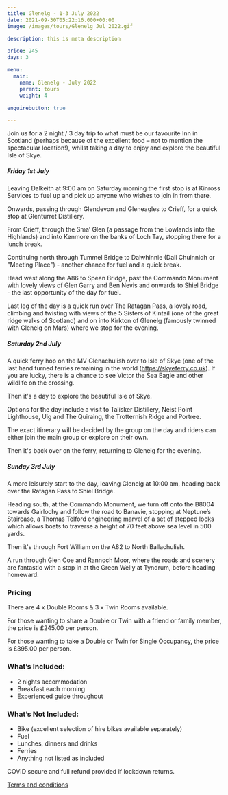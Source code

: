 ```yaml
---
title: Glenelg - 1-3 July 2022
date: 2021-09-30T05:22:16.000+00:00
image: /images/tours/Glenelg Jul 2022.gif

description: this is meta description

price: 245
days: 3

menu:
  main:
    name: Glenelg - July 2022
    parent: tours
    weight: 4

enquirebutton: true

---
```

Join us for a 2 night / 3 day trip to what must be our favourite Inn in Scotland (perhaps because of the excellent food – not to mention the spectacular location!), whilst taking a day to enjoy and explore the beautiful Isle of Skye.

##### Friday 1st July

Leaving Dalkeith at 9:00 am on Saturday morning the first stop is at Kinross Services to fuel up and pick up anyone who wishes to join in from there.

Onwards, passing through Glendevon and Gleneagles to Crieff, for a quick stop at Glenturret Distillery.

From Crieff, through the Sma’ Glen (a passage from the Lowlands into the Highlands) and into Kenmore on the banks of Loch Tay, stopping there for a lunch break.

Continuing north through Tummel Bridge to Dalwhinnie (Dail Chuinnidh or "Meeting Place") - another chance for fuel and a quick break.

Head west along the A86 to Spean Bridge, past the Commando Monument with lovely views of Glen Garry and Ben Nevis and onwards to Shiel Bridge - the last opportunity of the day for fuel.

Last leg of the day is a quick run over The Ratagan Pass, a lovely road, climbing and twisting with views of the 5 Sisters of Kintail (one of the great ridge walks of Scotland) and on into Kirkton of Glenelg (famously twinned with Glenelg on Mars) where we stop for the evening.

##### Saturday 2nd July

A quick ferry hop on the MV Glenachulish over to Isle of Skye (one of the last hand turned ferries remaining in the world (https://skyeferry.co.uk). If you are lucky, there is a chance to see Victor the Sea Eagle and other wildlife on the crossing.

Then it's a day to explore the beautiful Isle of Skye.

Options for the day include a visit to Talisker Distillery, Neist Point Lighthouse, Uig and The Quiraing, the Trotternish Ridge and Portree.

The exact itinerary will be decided by the group on the day and riders can either join the main group or explore on their own.

Then it's back over on the ferry, returning to Glenelg for the evening.

##### Sunday 3rd July

A more leisurely start to the day, leaving Glenelg at 10:00 am, heading back over the Ratagan Pass to Shiel Bridge.

Heading south, at the Commando Monument, we turn off onto the B8004 towards Gairlochy and follow the road to Banavie, stopping at Neptune’s Staircase, a Thomas Telford engineering marvel of a set of stepped locks which allows boats to traverse a height of 70 feet above sea level in 500 yards.

Then it's through Fort William on the A82 to North Ballachulish.

A run through Glen Coe and Rannoch Moor, where the roads and scenery are fantastic with a stop in at the Green Welly at Tyndrum, before heading homeward.

### Pricing

There are 4 x Double Rooms & 3 x Twin Rooms available.

For those wanting to share a Double or Twin with a friend or family member, the price is £245.00 per person.

For those wanting to take a Double or Twin for Single Occupancy, the price is £395.00 per person.

### What’s Included:

* 2 nights accommodation
* Breakfast each morning
* Experienced guide throughout

### What’s Not Included:

* Bike (excellent selection of hire bikes available separately)
* Fuel
* Lunches, dinners and drinks
* Ferries
* Anything not listed as included

COVID secure and full refund provided if lockdown returns.

[Terms and conditions](/terms/tour-terms)